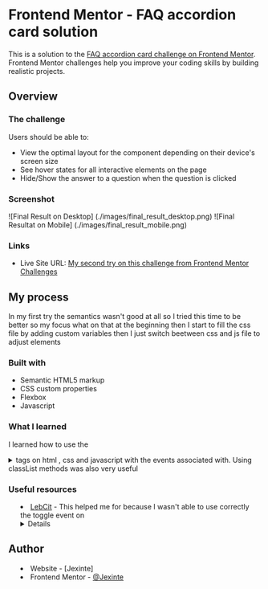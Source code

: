 # Frontend Mentor - FAQ accordion card solution

This is a solution to the [FAQ accordion card challenge on Frontend Mentor](https://www.frontendmentor.io/challenges/faq-accordion-card-XlyjD0Oam). Frontend Mentor challenges help you improve your coding skills by building realistic projects. 

## Overview

### The challenge

Users should be able to:

- View the optimal layout for the component depending on their device's screen size
- See hover states for all interactive elements on the page
- Hide/Show the answer to a question when the question is clicked

### Screenshot
![Final Result on Desktop] (./images/final_result_desktop.png)
![Final Resultat on Mobile] (./images/final_result_mobile.png)

### Links

- Live Site URL: [My second try on this challenge from Frontend Mentor Challenges](https://jexinte.github.io/-Frontend_Mentor_Challenge_Faq_Accordion_Card_Main-_2/)

## My process
In my first try the semantics wasn't good at all so I tried this time to be better so my focus what on that at the beginning then I start to fill the css file by adding custom variables then I just switch beetween css and js file to adjust elements
### Built with

- Semantic HTML5 markup
- CSS custom properties
- Flexbox
- Javascript



### What I learned

 I learned how to use the <details> and <summary> tags on html , css and javascript with the events associated with. Using classList methods was also very useful

### Useful resources

- [LebCit](https://lebcit.github.io/posts/automatically-close-other-details/) - This helped me for because I wasn't able to use correctly the toggle event on <details>



## Author

- Website - [Jexinte]
- Frontend Mentor - [@Jexinte](https://www.frontendmentor.io/profile/Jexinte)

